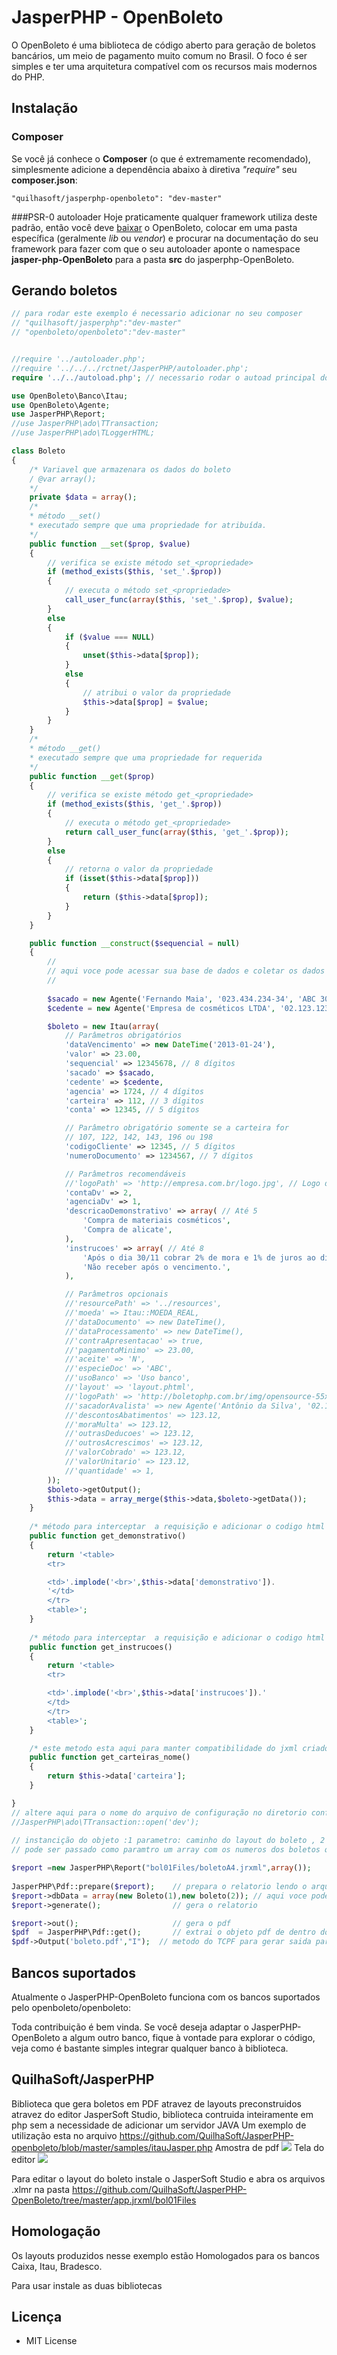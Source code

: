 # JasperPHP - OpenBoleto 

O OpenBoleto é uma biblioteca de código aberto para geração de boletos bancários, um meio de pagamento muito comum no Brasil. O foco é ser simples e ter uma arquitetura compatível com os recursos mais modernos do PHP.

## Instalação
### Composer
Se você já conhece o **Composer** (o que é extremamente recomendado), simplesmente adicione a dependência abaixo à diretiva *"require"* seu **composer.json**:
```
"quilhasoft/jasperphp-openboleto": "dev-master"
```

###PSR-0 autoloader
Hoje praticamente qualquer framework utiliza deste padrão, então você deve [baixar](https://github.com/quilhasoft/jasperphp-openboleto/archive/master.zip) o OpenBoleto, colocar em uma pasta específica (geralmente *lib* ou *vendor*) e procurar na documentação do seu framework para fazer com que o seu autoloader aponte o namespace **jasper-php-OpenBoleto** para a pasta **src** do jasperphp-OpenBoleto.

## Gerando boletos
```php
// para rodar este exemplo é necessario adicionar no seu composer
// "quilhasoft/jasperphp":"dev-master"
// "openboleto/openboleto":"dev-master"


//require '../autoloader.php';
//require '../../../rctnet/JasperPHP/autoloader.php';
require '../../autoload.php'; // necessario rodar o autoad principal do seu composer para pegar o openboleto, e JasperPHP

use OpenBoleto\Banco\Itau;
use OpenBoleto\Agente;
use JasperPHP\Report;
//use JasperPHP\ado\TTransaction;
//use JasperPHP\ado\TLoggerHTML;

class Boleto
{
    /* Variavel que armazenara os dados do boleto 
    / @var array();
    */
    private $data = array();
    /*
    * método __set()
    * executado sempre que uma propriedade for atribuída.
    */
    public function __set($prop, $value)
    {
        // verifica se existe método set_<propriedade>
        if (method_exists($this, 'set_'.$prop))
        {
            // executa o método set_<propriedade>
            call_user_func(array($this, 'set_'.$prop), $value);
        }
        else
        {
            if ($value === NULL)
            {
                unset($this->data[$prop]);
            }
            else
            {
                // atribui o valor da propriedade
                $this->data[$prop] = $value;
            }
        }
    }
    /*
    * método __get()
    * executado sempre que uma propriedade for requerida
    */
    public function __get($prop)
    {
        // verifica se existe método get_<propriedade>
        if (method_exists($this, 'get_'.$prop))
        {
            // executa o método get_<propriedade>
            return call_user_func(array($this, 'get_'.$prop));
        }
        else
        {
            // retorna o valor da propriedade
            if (isset($this->data[$prop]))
            {
                return ($this->data[$prop]);
            }
        }
    }

    public function __construct($sequencial = null)
    {
        //
        // aqui voce pode acessar sua base de dados e coletar os dados do boleto e preencher os campos abaixo
        //
        
        $sacado = new Agente('Fernando Maia', '023.434.234-34', 'ABC 302 Bloco N', '72000-000', 'Brasília', 'DF');
        $cedente = new Agente('Empresa de cosméticos LTDA', '02.123.123/0001-11', 'CLS 403 Lj 23', '71000-000', 'Brasília', 'DF');

        $boleto = new Itau(array(
            // Parâmetros obrigatórios
            'dataVencimento' => new DateTime('2013-01-24'),
            'valor' => 23.00,
            'sequencial' => 12345678, // 8 dígitos
            'sacado' => $sacado,
            'cedente' => $cedente,
            'agencia' => 1724, // 4 dígitos
            'carteira' => 112, // 3 dígitos
            'conta' => 12345, // 5 dígitos

            // Parâmetro obrigatório somente se a carteira for
            // 107, 122, 142, 143, 196 ou 198
            'codigoCliente' => 12345, // 5 dígitos
            'numeroDocumento' => 1234567, // 7 dígitos

            // Parâmetros recomendáveis
            //'logoPath' => 'http://empresa.com.br/logo.jpg', // Logo da sua empresa
            'contaDv' => 2,
            'agenciaDv' => 1,
            'descricaoDemonstrativo' => array( // Até 5
                'Compra de materiais cosméticos',
                'Compra de alicate',
            ),
            'instrucoes' => array( // Até 8
                'Após o dia 30/11 cobrar 2% de mora e 1% de juros ao dia.',
                'Não receber após o vencimento.',
            ),

            // Parâmetros opcionais
            //'resourcePath' => '../resources',
            //'moeda' => Itau::MOEDA_REAL,
            //'dataDocumento' => new DateTime(),
            //'dataProcessamento' => new DateTime(),
            //'contraApresentacao' => true,
            //'pagamentoMinimo' => 23.00,
            //'aceite' => 'N',
            //'especieDoc' => 'ABC',
            //'usoBanco' => 'Uso banco',
            //'layout' => 'layout.phtml',
            //'logoPath' => 'http://boletophp.com.br/img/opensource-55x48-t.png',
            //'sacadorAvalista' => new Agente('Antônio da Silva', '02.123.123/0001-11'),
            //'descontosAbatimentos' => 123.12,
            //'moraMulta' => 123.12,
            //'outrasDeducoes' => 123.12,
            //'outrosAcrescimos' => 123.12,
            //'valorCobrado' => 123.12,
            //'valorUnitario' => 123.12,
            //'quantidade' => 1,
        ));
        $boleto->getOutput();
        $this->data = array_merge($this->data,$boleto->getData());
    }
    
    /* método para interceptar  a requisição e adicionar o codigo html necessario para correta exibição do demostrativo    */
    public function get_demonstrativo()
    {
        return '<table>
        <tr>

        <td>'.implode('<br>',$this->data['demonstrativo']).
        '</td>
        </tr>
        <table>';
    }
    
    /* método para interceptar  a requisição e adicionar o codigo html necessario para correta exibição das instrucoes    */
    public function get_instrucoes()
    {
        return '<table>
        <tr>

        <td>'.implode('<br>',$this->data['instrucoes']).'
        </td>
        </tr>
        <table>';
    }

    /* este metodo esta aqui para manter compatibilidade do jxml criado para o meu sistema*/
    public function get_carteiras_nome()
    {
        return $this->data['carteira'];
    }

}
// altere aqui para o nome do arquivo de configuração no diretorio config desativado mas pode ser usado por usuarios avançados
//JasperPHP\ado\TTransaction::open('dev'); 
    
// instancição do objeto :1 parametro: caminho do layout do boleto , 2 parametro :  array com os parametros para consulta no banco para localizar o boleto
// pode ser passado como paramtro um array com os numeros dos boletos que serão impressos desde que criado sql dentro do arquivo jrxml(desativado nesse exemplo)

$report =new JasperPHP\Report("bol01Files/boletoA4.jrxml",array());
    
JasperPHP\Pdf::prepare($report);    // prepara o relatorio lendo o arquivo
$report->dbData = array(new Boleto(1),new boleto(2)); // aqui voce pode construir seu array de boletos em qualquer estrutura incluindo 
$report->generate();                // gera o relatorio

$report->out();                     // gera o pdf
$pdf  = JasperPHP\Pdf::get();       // extrai o objeto pdf de dentro do report
$pdf->Output('boleto.pdf',"I");  // metodo do TCPF para gerar saida para o browser

```


## Bancos suportados
Atualmente o JasperPHP-OpenBoleto funciona com os bancos suportados pelo openboleto/openboleto:


Toda contribuição é bem vinda. Se você deseja adaptar o JasperPHP-OpenBoleto a algum outro banco, fique à vontade para explorar o código, veja como é bastante simples integrar qualquer banco à biblioteca.

## QuilhaSoft/JasperPHP
Biblioteca que gera boletos em PDF atravez de layouts preconstruidos atravez do editor JasperSoft Studio, biblioteca contruida inteiramente em php sem a necessidade de adicionar um servidor JAVA
Um exemplo de utilização esta no arquivo https://github.com/QuilhaSoft/JasperPHP-openboleto/blob/master/samples/itauJasper.php
Amostra de pdf
<img src="https://cloud.githubusercontent.com/assets/17881422/19604441/09b452f4-9794-11e6-836a-397b75947e51.png">
Tela do editor
<img src="https://cloud.githubusercontent.com/assets/17881422/19604460/195d01a6-9794-11e6-8d82-6aac6c8647ff.png">

Para editar o layout do boleto instale o JasperSoft Studio e abra os arquivos .xlmr na pasta https://github.com/QuilhaSoft/JasperPHP-OpenBoleto/tree/master/app.jrxml/bol01Files
## Homologação
Os layouts produzidos nesse exemplo estão Homologados para os bancos Caixa, Itau, Bradesco.

Para usar instale as duas bibliotecas

## Licença

* MIT License

